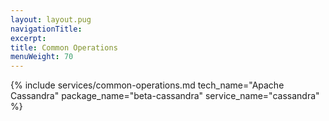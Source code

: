 ```yaml
---
layout: layout.pug
navigationTitle:
excerpt:
title: Common Operations
menuWeight: 70
---
```


{% include services/common-operations.md
    tech_name="Apache Cassandra"
    package_name="beta-cassandra"
    service_name="cassandra" %}
